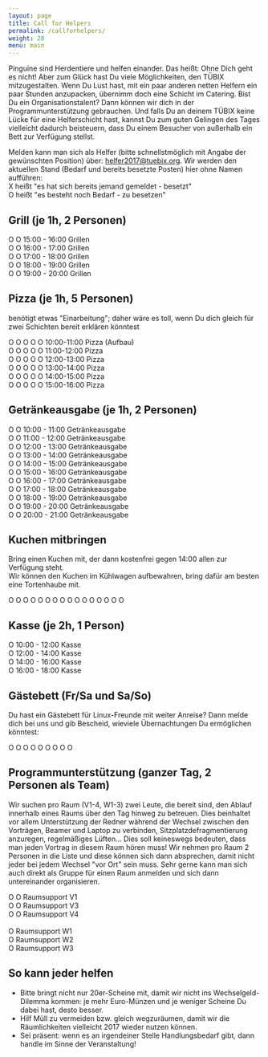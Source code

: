 ```yaml
---
layout: page
title: Call for Helpers
permalink: /callforhelpers/
weight: 20
menu: main
---
```


Pinguine sind Herdentiere und helfen einander. Das heißt: Ohne Dich geht es nicht! Aber zum Glück hast Du viele Möglichkeiten, den TÜBIX mitzugestalten. Wenn Du Lust hast, mit ein paar anderen netten Helfern ein paar Stunden anzupacken, übernimm doch eine Schicht im Catering. Bist Du ein Organisationstalent? Dann können wir dich in der Programmunterstützung gebrauchen. Und falls Du an deinem TÜBIX keine Lücke für eine Helferschicht hast, kannst Du zum guten Gelingen des Tages vielleicht dadurch beisteuern, dass Du einem Besucher von außerhalb ein Bett zur Verfügung stellst.


Melden kann man sich als Helfer (bitte schnellstmöglich mit Angabe der gewünschten Position) über: <a href="mailto:helfer2017@tuebix.org?subject=Helfer%20Tuebix">helfer2017@tuebix.org</a>. Wir werden den aktuellen Stand (Bedarf und bereits besetzte Posten) hier ohne Namen aufführen:<br/>
X heißt "es hat sich bereits jemand gemeldet - besetzt"<br/>
O heißt "es besteht noch Bedarf - zu besetzen" <br/>

## Grill (je 1h, 2 Personen)

O O 15:00 - 16:00 Grillen<br/>
O O 16:00 - 17:00 Grillen<br/>
O O 17:00 - 18:00 Grillen<br/>
O O 18:00 - 19:00 Grillen<br/>
O O 19:00 - 20:00 Grillen<br/>

## Pizza (je 1h, 5 Personen) 

benötigt etwas "Einarbeitung"; daher wäre es toll, wenn Du dich gleich für zwei Schichten bereit erklären könntest

O O O O O 10:00-11:00 Pizza (Aufbau)<br/>
O O O O O 11:00-12:00 Pizza<br/>
O O O O O 12:00-13:00 Pizza<br/>
O O O O O 13:00-14:00 Pizza<br/>
O O O O O 14:00-15:00 Pizza<br/>
O O O O O 15:00-16:00 Pizza<br/>

## Getränkeausgabe (je 1h, 2 Personen)

O O 10:00 - 11:00 Getränkeausgabe <br/>
O O 11:00 - 12:00 Getränkeausgabe <br/>
O O 12:00 - 13:00 Getränkeausgabe <br/>
O O 13:00 - 14:00 Getränkeausgabe <br/>
O O 14:00 - 15:00 Getränkeausgabe <br/>
O O 15:00 - 16:00 Getränkeausgabe <br/>
O O 16:00 - 17:00 Getränkeausgabe <br/>
O O 17:00 - 18:00 Getränkeausgabe <br/>
O O 18:00 - 19:00 Getränkeausgabe <br/>
O O 19:00 - 20:00 Getränkeausgabe <br/>
O O 20:00 - 21:00 Getränkeausgabe <br/>

## Kuchen mitbringen

Bring einen Kuchen mit, der dann kostenfrei gegen 14:00 allen zur Verfügung steht.<br/>
Wir können den Kuchen im Kühlwagen aufbewahren, bring dafür am besten eine Tortenhaube mit.

O O O O O O O O O O O O O O O O

## Kasse (je 2h, 1 Person)

O 10:00 - 12:00 Kasse<br/>
O 12:00 - 14:00 Kasse<br/>
O 14:00 - 16:00 Kasse<br/>
O 16:00 - 18:00 Kasse<br/>

## Gästebett (Fr/Sa und Sa/So)
Du hast ein Gästebett für Linux-Freunde mit weiter Anreise? Dann melde dich bei uns und gib Bescheid, wieviele Übernachtungen Du ermöglichen könntest:

O O O O O O O O O

## Programmunterstützung (ganzer Tag, 2 Personen als Team)

Wir suchen pro Raum (V1-4, W1-3) zwei Leute, die bereit sind, den Ablauf innerhalb eines Raums über den Tag hinweg zu betreuen.
Dies beinhaltet vor allem Unterstützung der Redner während der Wechsel zwischen den Vorträgen, Beamer und Laptop zu verbinden, Sitzplatzdefragmentierung anzuregen, regelmäßiges Lüften...
Dies soll keineswegs bedeuten, dass man jeden Vortrag in diesem Raum hören muss!
Wir nehmen pro Raum 2 Personen in die Liste und diese können sich dann absprechen, damit nicht jeder bei jedem Wechsel "vor Ort" sein muss.
Sehr gerne kann man sich auch direkt als Gruppe für einen Raum anmelden und sich dann untereinander organisieren.

O O Raumsupport V1<br/>
O O Raumsupport V3<br/>
O O Raumsupport V4<br/>
<br/>
O Raumsupport W1<br/>
O Raumsupport W2<br/>
O Raumsupport W3<br/>

## So kann jeder helfen

- Bitte bringt nicht nur 20er-Scheine mit, damit wir nicht ins Wechselgeld-Dilemma kommen: je mehr Euro-Münzen und je weniger Scheine Du dabei hast, desto besser.
- Hilf Müll zu vermeiden bzw. gleich wegzuräumen, damit wir die Räumlichkeiten vielleicht 2017 wieder nutzen können.
- Sei präsent: wenn es an irgendeiner Stelle Handlungsbedarf gibt, dann handle im Sinne der Veranstaltung!
